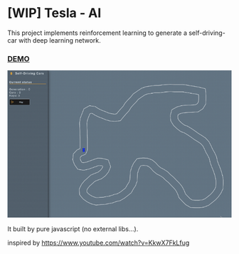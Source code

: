 # [WIP] Tesla - AI

This project implements reinforcement learning to generate a self-driving-car with deep learning network.

### [DEMO](https://kaansey.github.io/tesla-ai/)

![demo](https://github.com/kaansey/tesla-ai/blob/master/tesla.gif)

It built by pure javascript (no external libs...).

inspired by https://www.youtube.com/watch?v=KkwX7FkLfug
